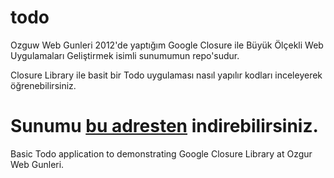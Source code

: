 todo
====

Ozguw Web Gunleri 2012'de yaptığım Google Closure ile Büyük Ölçekli Web Uygulamaları Geliştirmek isimli sunumumun repo'sudur.


Closure Library ile basit bir Todo uygulaması nasıl yapılır kodları inceleyerek öğrenebilirsiniz.


Sunumu [bu adresten](http://fatihacet.com/presentations/owg/2012/owg-2012-fatihacet.pdf "Ozgur Web Gunleri Google Closure Sunumu") indirebilirsiniz.
====
Basic Todo application to demonstrating Google Closure Library at Ozgur Web Gunleri.
